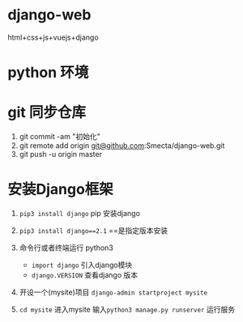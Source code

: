 # django-web
html+css+js+vuejs+django

# python 环境

# git 同步仓库
1. git commit -am "初始化" 
1. git remote add origin git@github.com:Smecta/django-web.git
1. git push -u origin master

# 安装Django框架
1. ```pip3 install django``` pip 安装django

1. ```pip3 install django==2.1``` ==是指定版本安装

1. 命令行或者终端运行 python3 
   * ```import django``` 引入django模块
   * ```django.VERSION``` 查看django 版本

2. 开设一个(mysite)项目  ```django-admin startproject mysite``` 
3. ```cd mysite``` 进入mysite 输入```python3 manage.py runserver``` 运行服务


